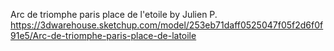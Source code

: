 Arc de triomphe paris place de l'etoile by Julien P.
https://3dwarehouse.sketchup.com/model/253eb71daff0525047f05f2d6f0f91e5/Arc-de-triomphe-paris-place-de-latoile